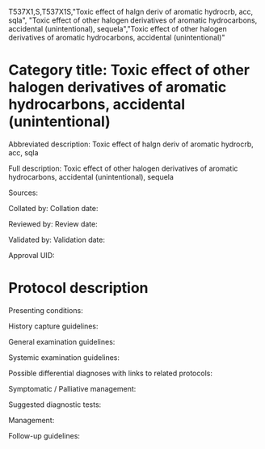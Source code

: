 T537X1,S,T537X1S,"Toxic effect of halgn deriv of aromatic hydrocrb, acc, sqla", "Toxic effect of other halogen derivatives of aromatic hydrocarbons, accidental (unintentional), sequela","Toxic effect of other halogen derivatives of aromatic hydrocarbons, accidental (unintentional)"
# Category title: Toxic effect of other halogen derivatives of aromatic hydrocarbons, accidental (unintentional)

Abbreviated description: Toxic effect of halgn deriv of aromatic hydrocrb, acc, sqla

Full description: Toxic effect of other halogen derivatives of aromatic hydrocarbons, accidental (unintentional), sequela

Sources:

Collated by:
Collation date:

Reviewed by:
Review date:

Validated by:
Validation date:

Approval UID:

# Protocol description

Presenting conditions:

History capture guidelines:

General examination guidelines:

Systemic examination guidelines:

Possible differential diagnoses with links to related protocols:

Symptomatic / Palliative management:

Suggested diagnostic tests:

Management:

Follow-up guidelines:
